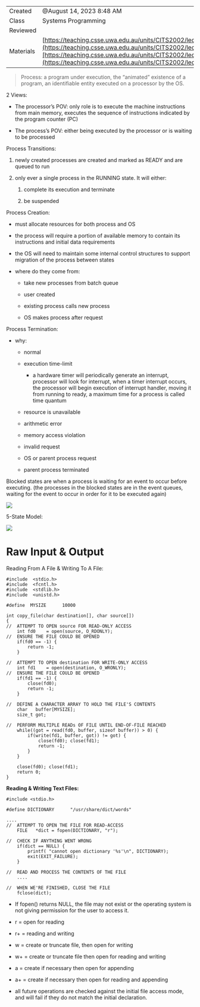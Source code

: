 

|   |   |
|---|---|
|Created|@August 14, 2023 8:48 AM|
|Class|Systems Programming|
|Reviewed||
|Materials|[https://teaching.csse.uwa.edu.au/units/CITS2002/lectures/lecture07/singlepage.html](https://teaching.csse.uwa.edu.au/units/CITS2002/lectures/lecture07/singlepage.html)[https://teaching.csse.uwa.edu.au/units/CITS2002/lectures/lecture08/singlepage.html](https://teaching.csse.uwa.edu.au/units/CITS2002/lectures/lecture08/singlepage.html)|

> Process: a program under execution, the “animated” existence of a program, an identifiable entity executed on a processor by the OS.

2 Views:

- The processor’s POV: only role is to execute the machine instructions from main memory, executes the sequence of instructions indicated by the program counter (PC)

- The process’s POV: either being executed by the processor or is waiting to be processed

Process Transitions:

1. newly created processes are created and marked as READY and are queued to run

2. only ever a single process in the RUNNING state. It will either:
    
    1. complete its execution and terminate
    
    2. be suspended

Process Creation:

- must allocate resources for both process and OS

- the process will require a portion of available memory to contain its instructions and initial data requirements

- the OS will need to maintain some internal control structures to support migration of the process between states

- where do they come from:
    
    - take new processes from batch queue
    
    - user created
    
    - existing process calls new process
    
    - OS makes process after request

Process Termination:

- why:
    
    - normal
    
    - execution time-limit
        - a hardware timer will periodically generate an interrupt, processor will look for interrupt, when a timer interrupt occurs, the processor will begin execution of interrupt handler, moving it from running to ready, a maximum time for a process is called time quantum
    
    - resource is unavailable
    
    - arithmetic error
    
    - memory access violation
    
    - invalid request
    
    - OS or parent process request
    
    - parent process terminated

Blocked states are when a process is waiting for an event to occur before executing. (the processes in the blocked states are in the event queues, waiting for the event to occur in order for it to be executed again)

[![](Untitled%2029.png)](Week%204%20-%20Processes%20&%20Raw%20I%20O%2064ae4935941a41c583ea2f9e12c9c41e/Untitled.png)

5-State Model:

[![](Untitled%2030.png)](CITS2002%20Notes%2018117552e59346edbe8a09638bb4df5b/Untitled.png)

# Raw Input & Output

Reading From A File & Writing To A File:

```
#include  <stdio.h>
#include  <fcntl.h>
#include  <stdlib.h>
#include  <unistd.h>

#define  MYSIZE      10000

int copy_file(char destination[], char source[])        
{
//  ATTEMPT TO OPEN source FOR READ-ONLY ACCESS
    int fd0    = open(source, O_RDONLY);
//  ENSURE THE FILE COULD BE OPENED
    if(fd0 == -1) {
        return -1;
    }

//  ATTEMPT TO OPEN destination FOR WRITE-ONLY ACCESS
    int fd1    = open(destination, O_WRONLY);
//  ENSURE THE FILE COULD BE OPENED
    if(fd1 == -1) {
        close(fd0);
        return -1;
    }

//  DEFINE A CHARACTER ARRAY TO HOLD THE FILE'S CONTENTS
    char   buffer[MYSIZE];
    size_t got;

//  PERFORM MULTIPLE READs OF FILE UNTIL END-OF-FILE REACHED  
    while((got = read(fd0, buffer, sizeof buffer)) > 0) {  
        if(write(fd1, buffer, got)) != got) {  
            close(fd0); close(fd1);
            return -1;
        }
    }

    close(fd0); close(fd1);
    return 0;
}
```

**************************************Reading & Writing Text Files:**************************************

```
#include <stdio.h>

#define DICTIONARY      "/usr/share/dict/words"

....
//  ATTEMPT TO OPEN THE FILE FOR READ-ACCESS
    FILE   *dict = fopen(DICTIONARY, "r");

//  CHECK IF ANYTHING WENT WRONG
    if(dict == NULL) {
        printf( "cannot open dictionary '%s'\n", DICTIONARY);
        exit(EXIT_FAILURE);
    }

//  READ AND PROCESS THE CONTENTS OF THE FILE
    ....

//  WHEN WE'RE FINISHED, CLOSE THE FILE
    fclose(dict);
```

- If fopen() returns NULL, the file may not exist or the operating system is not giving permission for the user to access it.

- r = open for reading

- r+ = reading and writing

- w = create or truncate file, then open for writing

- w+ = create or truncate file then open for reading and writing

- a = create if necessary then open for appending

- a+ = create if necessary then open for reading and appending

- all future operations are checked against the initial file access mode, and will fail if they do not match the initial declaration.